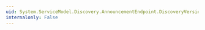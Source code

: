```yaml
---
uid: System.ServiceModel.Discovery.AnnouncementEndpoint.DiscoveryVersion
internalonly: False
---
```

